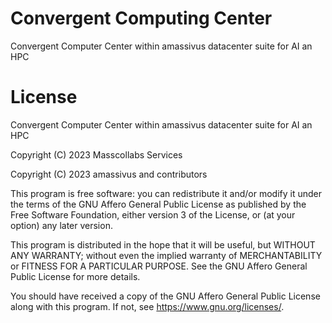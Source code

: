 # Convergent Computing Center

Convergent Computer Center within amassivus datacenter suite for AI an HPC

# License

Convergent Computer Center within amassivus datacenter suite for AI an HPC

Copyright (C) 2023 Masscollabs Services

Copyright (C) 2023 amassivus and contributors

This program is free software: you can redistribute it and/or modify
it under the terms of the GNU Affero General Public License as published
by the Free Software Foundation, either version 3 of the License, or
(at your option) any later version.

This program is distributed in the hope that it will be useful,
but WITHOUT ANY WARRANTY; without even the implied warranty of
MERCHANTABILITY or FITNESS FOR A PARTICULAR PURPOSE.  See the
GNU Affero General Public License for more details.

You should have received a copy of the GNU Affero General Public License
along with this program.  If not, see <https://www.gnu.org/licenses/>.
